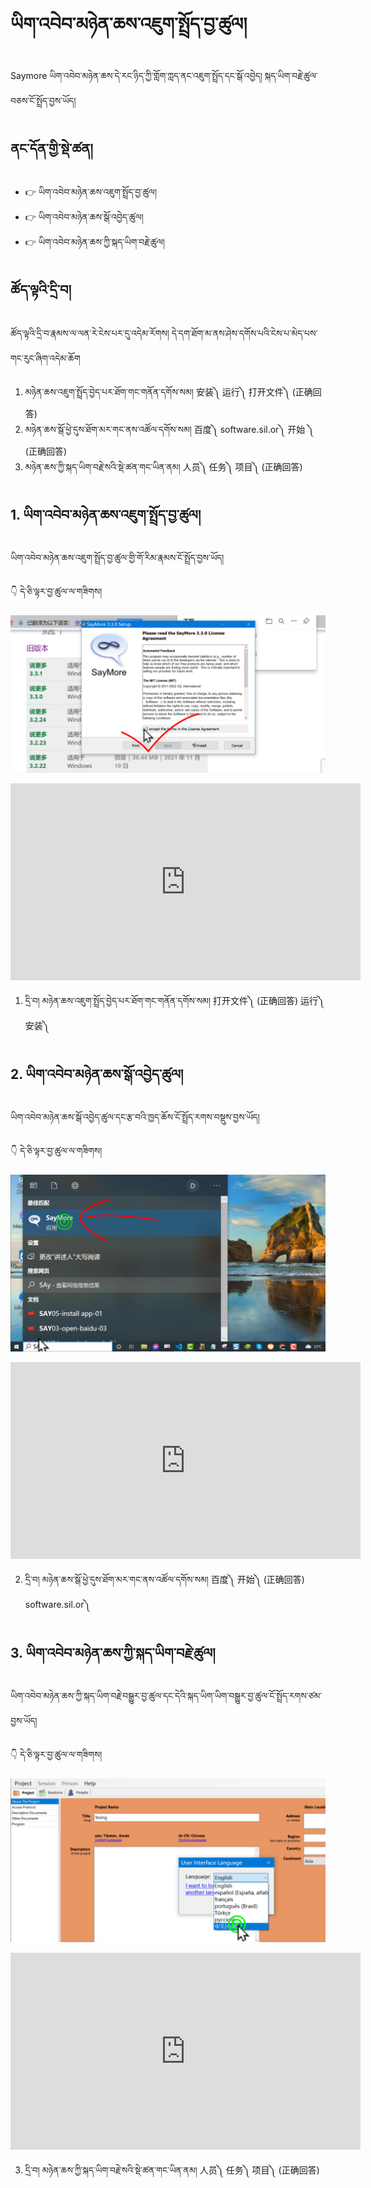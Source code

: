 # ཡིག་འབེབ་མཉེན་ཆས་འཇུག་སྤྲོད་བྱ་ཚུལ།

Saymore ཡིག་འབེབ་མཉེན་ཆས་དེ་རང་ཉིད་ཀྱི་གློག་ཀླད་ནང་འཇུག་སྤྲོད་དང་སྒོ་འབྱེད། སྐད་ཡིག་བརྗེ་ཚུལ་བཅས་ངོ་སྤྲོད་བྱས་ཡོད།
## ནང་དོན་གྱི་སྡེ་ཚན།

- 👉 ཡིག་འབེབ་མཉེན་ཆས་འཇུག་སྤྲོད་བྱ་ཚུལ།
- 👉 ཡིག་འབེབ་མཉེན་ཆས་སྒོ་འབྱེད་ཚུལ།
- 👉 ཡིག་འབེབ་མཉེན་ཆས་ཀྱི་སྐད་ཡིག་བརྗེ་ཚུལ།

## ཚོད་ལྟའི་དྲི་བ།

ཚོད་ལྟའི་དྲི་བ་རྣམས་ལ་ལན་རེ་ངེས་པར་དུ་འདེམ་རོགས། དེ་དག་ཐོག་མ་ནས་ཤེས་དགོས་པའི་ངེས་པ་མེད་པས་གང་རུང་ཞིག་འདེམ་ཆོག

1. མཉེན་ཆས་འཇུག་སྤྲོད་བྱེད་པར་ཐོག་གང་གནོན་དགོས་སམ། 安装༽ 运行༽ 打开文件༽ (正确回答)
2. མཉེན་ཆས་སྒོ་ཕྱེ་དུས་ཐོག་མར་གང་ནས་འཚོལ་དགོས་སམ། 百度༽ software.sil.or༽ 开始 ༽  (正确回答)
3. མཉེན་ཆས་ཀྱི་སྐད་ཡིག་བརྗེ་སའི་སྡེ་ཚན་གང་ཡིན་ནམ། 人员༽ 任务༽ 项目༽ (正确回答)

## 1. ཡིག་འབེབ་མཉེན་ཆས་འཇུག་སྤྲོད་བྱ་ཚུལ།

ཡིག་འབེབ་མཉེན་ཆས་འཇུག་སྤྲོད་བྱ་ཚུལ་གྱི་གོ་རིམ་རྣམས་ངོ་སྤྲོད་བྱས་ཡོད།

👇 དེ་ཅི་ལྟར་བྱ་ཚུལ་ལ་གཟིགས།

![800](images/000001.png)

<p align="center">
<iframe width="560" height="315" src="https://www.youtube.com/embed/_JnF__bRmQE" title="YouTube video player" frameborder="0" allow="accelerometer; autoplay; clipboard-write; encrypted-media; gyroscope; picture-in-picture" allowfullscreen></iframe>
</p>

1. དྲི་བ། མཉེན་ཆས་འཇུག་སྤྲོད་བྱེད་པར་ཐོག་གང་གནོན་དགོས་སམ། 打开文件༽ (正确回答) 运行༽ 安装༽

## 2. ཡིག་འབེབ་མཉེན་ཆས་སྒོ་འབྱེད་ཚུལ།

ཡིག་འབེབ་མཉེན་ཆས་སྒོ་འབྱེད་ཚུལ་དང་རྩ་བའི་ཁྱད་ཆོས་ངོ་སྤྲོད་རགས་བསྡུས་བྱས་ཡོད།

👇 དེ་ཅི་ལྟར་བྱ་ཚུལ་ལ་གཟིགས།

![800](images/000002.png)

<p align="center">
<iframe width="560" height="315" src="https://www.youtube.com/embed/e4m2ZAMKqhI" title="YouTube video player" frameborder="0" allow="accelerometer; autoplay; clipboard-write; encrypted-media; gyroscope; picture-in-picture" allowfullscreen></iframe>
</p>

2. དྲི་བ། མཉེན་ཆས་སྒོ་ཕྱེ་དུས་ཐོག་མར་གང་ནས་འཚོལ་དགོས་སམ། 百度༽ 开始༽ (正确回答) software.sil.or༽

## 3. ཡིག་འབེབ་མཉེན་ཆས་ཀྱི་སྐད་ཡིག་བརྗེ་ཚུལ།

ཡིག་འབེབ་མཉེན་ཆས་ཀྱི་སྐད་ཡིག་བརྗེ་བསྒྱུར་བྱ་ཚུལ་དང་དེའི་སྐད་ཡིག་ཡིག་བསྒྱུར་བྱ་ཚུལ་ངོ་སྤྲོད་རགས་ཙམ་བྱས་ཡོད།

👇 དེ་ཅི་ལྟར་བྱ་ཚུལ་ལ་གཟིགས།

![800](images/000003.png)
 
<p align="center">
<iframe width="560" height="315" src="https://www.youtube.com/embed/wYXzaaKXrcc" title="YouTube video player" frameborder="0" allow="accelerometer; autoplay; clipboard-write; encrypted-media; gyroscope; picture-in-picture" allowfullscreen></iframe>
</p>

3. དྲི་བ། མཉེན་ཆས་ཀྱི་སྐད་ཡིག་བརྗེ་སའི་སྡེ་ཚན་གང་ཡིན་ནམ། 人员༽ 任务༽ 项目༽ (正确回答)